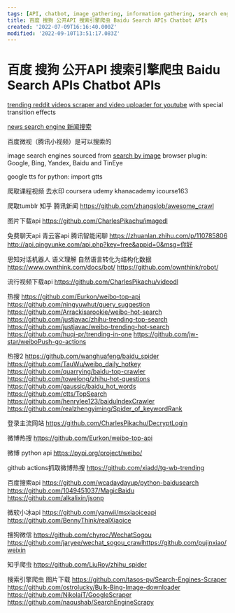 ```yaml
---
tags: [API, chatbot, image gathering, information gathering, search engine]
title: 百度 搜狗 公开API 搜索引擎爬虫 Baidu Search APIs Chatbot APIs
created: '2022-07-09T16:16:40.000Z'
modified: '2022-09-10T13:51:17.083Z'
---
```


# 百度 搜狗 公开API 搜索引擎爬虫 Baidu Search APIs Chatbot APIs

[trending reddit videos scraper and video uploader for youtube](https://github.com/zackmawaldi/YouTube-shorts-generator) with special transition effects

[news search engine 新闻搜索](https://awesomeopensource.com/project/01joy/news-search-engine)

百度微视（腾讯小视频）是可以搜索的

image search engines sourced from [search by image](https://github.com/dessant/search-by-image) browser plugin:
Google, Bing, Yandex, Baidu and TinEye

google tts for python:
import gtts

爬取课程视频 去水印
coursera udemy khanacademy icourse163

爬取tumblr 知乎 腾讯新闻
https://github.com/zhangslob/awesome_crawl

图片下载api
https://github.com/CharlesPikachu/imagedl

免费聊天api 青云客api 腾讯智能闲聊
https://zhuanlan.zhihu.com/p/110785806
http://api.qingyunke.com/api.php?key=free&appid=0&msg=你好

思知对话机器人 语义理解 自然语言转化为结构化数据
https://www.ownthink.com/docs/bot/
https://github.com/ownthink/robot/

流行视频下载api
https://github.com/CharlesPikachu/videodl

热搜
https://github.com/Eurkon/weibo-top-api
https://github.com/ningyuwhut/query_suggestion
https://github.com/Arrackisarookie/weibo-hot-search
https://github.com/justjavac/zhihu-trending-top-search
https://github.com/justjavac/weibo-trending-hot-search
https://github.com/huqi-pr/trending-in-one
https://github.com/jw-star/weiboPush-go-actions

热搜2
https://github.com/wanghuafeng/baidu_spider
https://github.com/TauWu/weibo_daily_hotkey
https://github.com/quarrying/baidu-top-crawler
https://github.com/towelong/zhihu-hot-questions
https://github.com/gaussic/baidu_hot_words
https://github.com/ctts/TopSearch
https://github.com/henrylee123/baiduIndexCrawler
https://github.com/realzhengyiming/Spider_of_keywordRank

登录主流网站
https://github.com/CharlesPikachu/DecryptLogin

微博热搜
https://github.com/Eurkon/weibo-top-api

微博 python api
https://pypi.org/project/weibo/

github actions抓取微博热搜
https://github.com/xiadd/tg-wb-trending

百度搜索api
https://github.com/wcadaydayup/python-baidusearch
https://github.com/1049451037/MagicBaidu
https://github.com/alkalixin/jsonp

微软小冰api
https://github.com/yanwii/msxiaoiceapi
https://github.com/BennyThink/realXiaoice

搜狗微信
https://github.com/chyroc/WechatSogou
https://github.com/jaryee/wechat_sogou_crawlhttps://github.com/pujinxiao/weixin

知乎爬虫
https://github.com/LiuRoy/zhihu_spider

搜索引擎爬虫 图片下载
https://github.com/tasos-py/Search-Engines-Scraper
https://github.com/ostrolucky/Bulk-Bing-Image-downloader
https://github.com/NikolaiT/GoogleScraper
https://github.com/naqushab/SearchEngineScrapy
